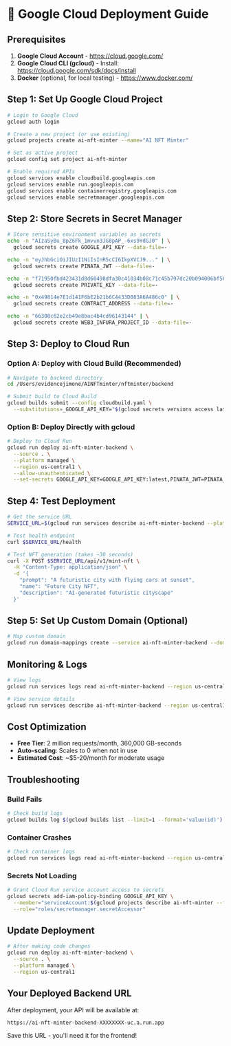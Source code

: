# 🚀 Google Cloud Deployment Guide

## Prerequisites

1. **Google Cloud Account** - https://cloud.google.com/
2. **Google Cloud CLI (gcloud)** - Install: https://cloud.google.com/sdk/docs/install
3. **Docker** (optional, for local testing) - https://www.docker.com/

## Step 1: Set Up Google Cloud Project

```bash
# Login to Google Cloud
gcloud auth login

# Create a new project (or use existing)
gcloud projects create ai-nft-minter --name="AI NFT Minter"

# Set as active project
gcloud config set project ai-nft-minter

# Enable required APIs
gcloud services enable cloudbuild.googleapis.com
gcloud services enable run.googleapis.com
gcloud services enable containerregistry.googleapis.com
gcloud services enable secretmanager.googleapis.com
```

## Step 2: Store Secrets in Secret Manager

```bash
# Store sensitive environment variables as secrets
echo -n "AIzaSyBu_8pZ6Fk_1mvvn3JG8pAP_-6xs9YdGJ0" | \
  gcloud secrets create GOOGLE_API_KEY --data-file=-

echo -n "eyJhbGciOiJIUzI1NiIsInR5cCI6IkpXVCJ9..." | \
  gcloud secrets create PINATA_JWT --data-file=-

echo -n "f71950fbd423431d8d60498dfa30c41034b08c71c45b797dc20b094006bf5688" | \
  gcloud secrets create PRIVATE_KEY --data-file=-

echo -n "0x49814e7E1d141F6bE2b21b6C4433D083A6A486c0" | \
  gcloud secrets create CONTRACT_ADDRESS --data-file=-

echo -n "66308c62e2cb49e8bac4b4cd96143144" | \
  gcloud secrets create WEB3_INFURA_PROJECT_ID --data-file=-
```

## Step 3: Deploy to Cloud Run

### Option A: Deploy with Cloud Build (Recommended)

```bash
# Navigate to backend directory
cd /Users/evidencejimone/AINFTminter/nftminter/backend

# Submit build to Cloud Build
gcloud builds submit --config cloudbuild.yaml \
  --substitutions=_GOOGLE_API_KEY="$(gcloud secrets versions access latest --secret=GOOGLE_API_KEY)",_PINATA_JWT="$(gcloud secrets versions access latest --secret=PINATA_JWT)",_PRIVATE_KEY="$(gcloud secrets versions access latest --secret=PRIVATE_KEY)",_CONTRACT_ADDRESS="$(gcloud secrets versions access latest --secret=CONTRACT_ADDRESS)",_WEB3_INFURA_PROJECT_ID="$(gcloud secrets versions access latest --secret=WEB3_INFURA_PROJECT_ID)"
```

### Option B: Deploy Directly with gcloud

```bash
# Deploy to Cloud Run
gcloud run deploy ai-nft-minter-backend \
  --source . \
  --platform managed \
  --region us-central1 \
  --allow-unauthenticated \
  --set-secrets GOOGLE_API_KEY=GOOGLE_API_KEY:latest,PINATA_JWT=PINATA_JWT:latest,PRIVATE_KEY=PRIVATE_KEY:latest,CONTRACT_ADDRESS=CONTRACT_ADDRESS:latest,WEB3_INFURA_PROJECT_ID=WEB3_INFURA_PROJECT_ID:latest
```

## Step 4: Test Deployment

```bash
# Get the service URL
SERVICE_URL=$(gcloud run services describe ai-nft-minter-backend --platform managed --region us-central1 --format 'value(status.url)')

# Test health endpoint
curl $SERVICE_URL/health

# Test NFT generation (takes ~30 seconds)
curl -X POST $SERVICE_URL/api/v1/mint-nft \
  -H "Content-Type: application/json" \
  -d '{
    "prompt": "A futuristic city with flying cars at sunset",
    "name": "Future City NFT",
    "description": "AI-generated futuristic cityscape"
  }'
```

## Step 5: Set Up Custom Domain (Optional)

```bash
# Map custom domain
gcloud run domain-mappings create --service ai-nft-minter-backend --domain api.yournftminter.com --region us-central1
```

## Monitoring & Logs

```bash
# View logs
gcloud run services logs read ai-nft-minter-backend --region us-central1 --limit 50

# View service details
gcloud run services describe ai-nft-minter-backend --region us-central1
```

## Cost Optimization

- **Free Tier**: 2 million requests/month, 360,000 GB-seconds
- **Auto-scaling**: Scales to 0 when not in use
- **Estimated Cost**: ~$5-20/month for moderate usage

## Troubleshooting

### Build Fails

```bash
# Check build logs
gcloud builds log $(gcloud builds list --limit=1 --format='value(id)')
```

### Container Crashes

```bash
# Check container logs
gcloud run services logs read ai-nft-minter-backend --region us-central1
```

### Secrets Not Loading

```bash
# Grant Cloud Run service account access to secrets
gcloud secrets add-iam-policy-binding GOOGLE_API_KEY \
  --member="serviceAccount:$(gcloud projects describe ai-nft-minter --format='value(projectNumber)')-compute@developer.gserviceaccount.com" \
  --role="roles/secretmanager.secretAccessor"
```

## Update Deployment

```bash
# After making code changes
gcloud run deploy ai-nft-minter-backend \
  --source . \
  --platform managed \
  --region us-central1
```

## Your Deployed Backend URL

After deployment, your API will be available at:

```
https://ai-nft-minter-backend-XXXXXXXX-uc.a.run.app
```

Save this URL - you'll need it for the frontend!
